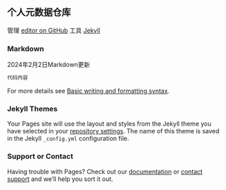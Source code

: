## 个人元数据仓库

管理 [editor on GitHub](https://github.com/weimaoer/weimaoer.github.io/edit/main/README.md) 工具 [Jekyll](https://jekyllrb.com/) 
### Markdown

2024年2月2日Markdown更新

```markdown
代码内容
```

For more details see [Basic writing and formatting syntax](https://docs.github.com/en/github/writing-on-github/getting-started-with-writing-and-formatting-on-github/basic-writing-and-formatting-syntax).

### Jekyll Themes

Your Pages site will use the layout and styles from the Jekyll theme you have selected in your [repository settings](https://github.com/weimaoer/weimaoer.github.io/settings/pages). The name of this theme is saved in the Jekyll `_config.yml` configuration file.

### Support or Contact

Having trouble with Pages? Check out our [documentation](https://docs.github.com/categories/github-pages-basics/) or [contact support](https://support.github.com/contact) and we’ll help you sort it out.
